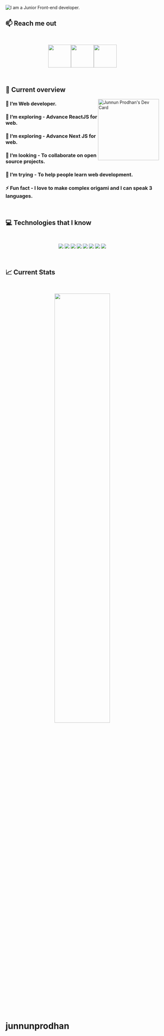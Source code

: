 ![I am a Junior Front-end developer. ](https://github.com/junnunprodhan/junnunprodhan/blob/main/images/githubcover.png)

## :mailbox: Reach me out

<br />

[<p align="center"><img height="75" src="https://github.com/junnunprodhan/junnunprodhan/blob/main/images/icons/Linkedin.png">](https://www.linkedin.com/in/md-junnun-prodhan/)[<img height="75" src="https://github.com/junnunprodhan/junnunprodhan/blob/main/images/icons/Facebook.png">](https://www.facebook.com/profile.php?id=100010419976460)[<img height="75" src="https://github.com/junnunprodhan/junnunprodhan/blob/main/images/icons/Twitter.png"> </p>](https://twitter.com/JunnunProdhan)

<br />

## :eyes: Current overview

<div align="left">
<a"><img align="right" src="https://github.com/junnunprodhan/junnunprodhan/blob/main/githubcover.png" width="200" alt="Junnun Prodhan's Dev Card"/></a>
</div>

### 🔭 I’m Web developer. 
### 🌱 I’m exploring - Advance ReactJS for web. 
### 🌱 I’m exploring - Advance Next JS for web. 
### 👯 I’m looking - To collaborate on open source projects. 
### 🤔 I’m trying - To help people learn web development. 
### ⚡ Fun fact - I love to make complex origami and I can speak 3 languages.


<br />

## :computer: Technologies that I know
<br>
<p align="center">
<img src="https://github.com/junnunprodhan/junnunprodhan/blob/main/images/icons/HTML.png"/>
<img src="https://github.com/junnunprodhan/junnunprodhan/blob/main/images/icons/css.png"/>
<img src="https://github.com/junnunprodhan/junnunprodhan/blob/main/images/icons/JavaScript.png"/>
<img src="https://github.com/junnunprodhan/junnunprodhan/blob/main/images/icons/react.png"/>
<img src="https://github.com/junnunprodhan/junnunprodhan/blob/main/images/icons/tailwind.png"/>
<img src="https://github.com/junnunprodhan/junnunprodhan/blob/main/images/icons/Bootsrap.png"/>
<img src="https://github.com/junnunprodhan/junnunprodhan/blob/main/images/icons/node.png"/>
<img src="https://github.com/junnunprodhan/junnunprodhan/blob/main/images/icons/express.png"/>
</p><br/>

## :chart_with_upwards_trend: Current Stats

<br />
<p align="center">
  <img width="60%" src="https://github-readme-streak-stats.herokuapp.com/?user=mir-hussain&background=0D1117&sideNums=FFFFFF&sideLabels=9A9A9A&currStreakNum=FB8C00&dates=6E6E6E" />
</p>

# junnunprodhan
